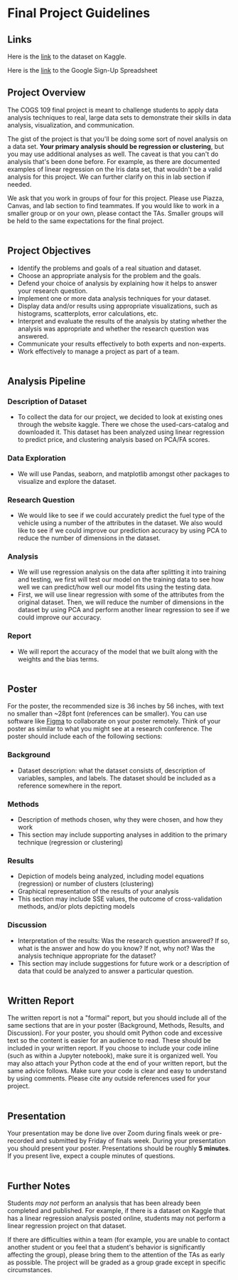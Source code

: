 # Final Project Guidelines

## Links
Here is the <a href="https://www.kaggle.com/lepchenkov/usedcarscatalog/notebooks" target="_blank">link</a> to the dataset on Kaggle.<br/>

Here is the <a href="https://docs.google.com/spreadsheets/d/1MNRUlCT80LBWZ3OJd2nMgd6S8d6BOR2coVe3iDFE-Ks/edit?usp=sharing" target="_blank">link</a> to the Google Sign-Up Spreadsheet

## Project Overview
The COGS 109 final project is meant to challenge students to apply data analysis techniques to real, large data sets to demonstrate their skills in data analysis, 
visualization, and communication.

The gist of the project is that you'll be doing some sort of novel analysis on a data set. **Your primary analysis should be regression or clustering**, 
but you may use additional analyses as well. The caveat is that you can't do analysis that's been done before. For example, as there are documented examples of 
linear regression on the Iris data set, that wouldn't be a valid analysis for this project. We can further clarify on this in lab section if needed.

We ask that you work in groups of four for this project. Please use Piazza, Canvas, and lab section to find teammates. 
If you would like to work in a smaller group or on your own, please contact the TAs. Smaller groups will be held to the same expectations for the final project.
<br/><br/>

## Project Objectives
- Identify the problems and goals of a real situation and dataset.
- Choose an appropriate analysis for the problem and the goals.
- Defend your choice of analysis by explaining how it helps to answer your research question.
- Implement one or more data analysis techniques for your dataset.
- Display data and/or results using appropriate visualizations, such as histograms, scatterplots, error calculations, etc.
- Interpret and evaluate the results of the analysis by stating whether the analysis was appropriate and whether the research question was answered.
- Communicate your results effectively to both experts and non-experts.
- Work effectively to manage a project as part of a team.
<br/><br/>

## Analysis Pipeline 
### Description of Dataset
- To collect the data for our project, we decided to look at existing ones through the website kaggle. There we chose the used-cars-catalog and downloaded it. This dataset has been analyzed using linear regression to predict price, and clustering analysis based on PCA/FA scores. 

### Data Exploration
- We will use Pandas, seaborn, and matplotlib amongst other packages to visualize and explore the dataset. 

### Research Question
- We would like to see if we could accurately predict the fuel type of the vehicle using a number of the attributes in the dataset. We also would like to see if we could improve our prediction accuracy by using PCA to reduce the number of dimensions in the dataset.

### Analysis
- We will use regression analysis on the data after splitting it into training and testing, we first will test our model on the training data to see how well we can predict/how well our model fits using the testing data. 
- First, we will use linear regression with some of the attributes from the original dataset. Then, we will reduce the number of dimensions in the dataset by using PCA and perform another linear regression to see if we could improve our accuracy.

### Report
- We will report the accuracy of the model that we built along with the weights and the bias terms. 
<br/><br/>

## Poster
For the poster, the recommended size is 36 inches by 56 inches, with text no smaller than ~28pt font (references can be smaller). 
You can use software like [Figma](https://www.figma.com/education/) to collaborate on your poster remotely. 
Think of your poster as similar to what you might see at a research conference. The poster should include each of the following sections:
### Background
- Dataset description: what the dataset consists of, description of variables, samples, and labels. The dataset should be included as a reference somewhere in the report.
### Methods
- Description of methods chosen, why they were chosen, and how they work
- This section may include supporting analyses in addition to the primary technique (regression or clustering)
### Results
- Depiction of models being analyzed, including model equations (regression) or number of clusters (clustering)
- Graphical representation of the results of your analysis
- This section may include SSE values, the outcome of cross-validation methods, and/or plots depicting models
### Discussion
- Interpretation of the results: Was the research question answered? If so, what is the answer and how do you know? If not, why not? Was the analysis technique appropriate for the dataset?
- This section may include suggestions for future work or a description of data that could be analyzed to answer a particular question.
<br/><br/>

## Written Report
The written report is not a "formal" report, but you should include all of the same sections that are in your poster (Background, Methods, Results, and Discussion). 
For your poster, you should omit Python code and excessive text so the content is easier for an audience to read. These should be included in your written report. 
If you choose to include your code inline (such as within a Jupyter notebook), make sure it is organized well. You may also attach your Python code at the end of 
your written report, but the same advice follows. Make sure your code is clear and easy to understand by using comments. Please cite any outside references 
used for your project.
<br/><br/>

## Presentation
Your presentation may be done live over Zoom during finals week or pre-recorded and submitted by Friday of finals week. 
During your presentation you should present your poster. Presentations should be roughly **5 minutes**. If you present live, expect a couple minutes of questions.
<br/><br/>

## Further Notes
Students *may not* perform an analysis that has been already been completed and published. 
For example, if there is a dataset on Kaggle that has a linear regression analysis posted online, students may not perform a linear regression project on that dataset.

If there are difficulties within a team (for example, you are unable to contact another student or you feel that 
a student's behavior is significantly affecting the group), please bring them to the attention of the TAs as early as possible. 
The project will be graded as a group grade except in specific circumstances.





